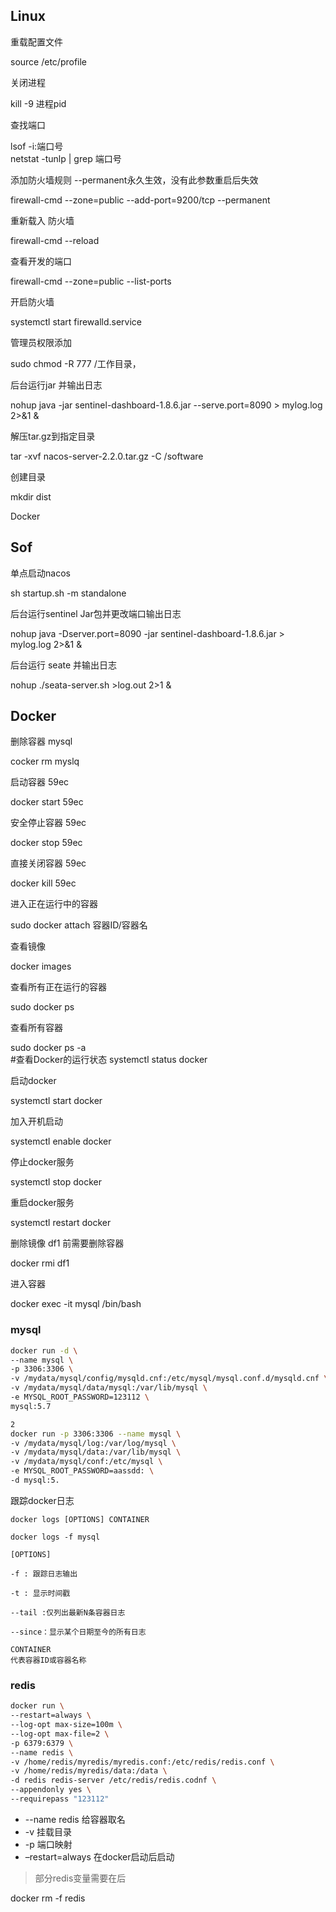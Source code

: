

## Linux

重载配置文件

source /etc/profile 

关闭进程

kill -9 进程pid 	

查找端口

lsof -i:端口号     
netstat -tunlp | grep 端口号

添加防火墙规则  --permanent永久生效，没有此参数重启后失效

firewall-cmd --zone=public --add-port=9200/tcp --permanent 

重新载入 防火墙

firewall-cmd --reload

查看开发的端口

firewall-cmd --zone=public --list-ports 

开启防火墙

systemctl start firewalld.service

管理员权限添加

sudo chmod -R 777  /工作目录，

后台运行jar 并输出日志

nohup java -jar sentinel-dashboard-1.8.6.jar --serve.port=8090 > mylog.log 2>&1 &

解压tar.gz到指定目录

tar -xvf nacos-server-2.2.0.tar.gz -C /software

创建目录

mkdir dist


Docker



## Sof

单点启动nacos

sh startup.sh -m standalone   

后台运行sentinel Jar包并更改端口输出日志

nohup java   -Dserver.port=8090 -jar sentinel-dashboard-1.8.6.jar > mylog.log 2>&1 &

后台运行 seate 并输出日志

nohup ./seata-server.sh >log.out 2>1 &





## Docker

删除容器 mysql

cocker rm myslq       

启动容器 		59ec

docker start 59ec      

安全停止容器		 59ec

docker stop 59ec      

直接关闭容器		 59ec

docker kill    59ec	  

进入正在运行中的容器

sudo docker attach  容器ID/容器名  

查看镜像

docker images          

查看所有正在运行的容器

sudo docker ps         

查看所有容器

sudo docker ps -a     
#查看Docker的运行状态
systemctl status docker    

启动docker 

systemctl start docker

加入开机启动

systemctl enable docker

停止docker服务

systemctl stop docker

重启docker服务

systemctl restart docker

删除镜像 df1 前需要删除容器

docker rmi df1

进入容器 

docker exec -it mysql /bin/bash



### mysql

```sh
docker run -d \
--name mysql \
-p 3306:3306 \
-v /mydata/mysql/config/mysqld.cnf:/etc/mysql/mysql.conf.d/mysqld.cnf \
-v /mydata/mysql/data/mysql:/var/lib/mysql \
-e MYSQL_ROOT_PASSWORD=123112 \
mysql:5.7

2
docker run -p 3306:3306 --name mysql \
-v /mydata/mysql/log:/var/log/mysql \
-v /mydata/mysql/data:/var/lib/mysql \
-v /mydata/mysql/conf:/etc/mysql \
-e MYSQL_ROOT_PASSWORD=aassdd: \
-d mysql:5.
```

跟踪docker日志

```shell
docker logs [OPTIONS] CONTAINER   

docker logs -f mysql

[OPTIONS]

-f : 跟踪日志输出

-t : 显示时间戳

--tail :仅列出最新N条容器日志

--since：显示某个日期至今的所有日志

CONTAINER
代表容器ID或容器名称

```



### redis

```sh
docker run \
--restart=always \
--log-opt max-size=100m \
--log-opt max-file=2 \
-p 6379:6379 \
--name redis \
-v /home/redis/myredis/myredis.conf:/etc/redis/redis.conf \
-v /home/redis/myredis/data:/data \
-d redis redis-server /etc/redis/redis.codnf \
--appendonly yes \
--requirepass "123112" 

```

- --name redis 给容器取名
- -v 挂载目录
- -p 端口映射
- –restart=always 在docker启动后启动

> 部分redis变量需要在后

 docker rm -f redis



